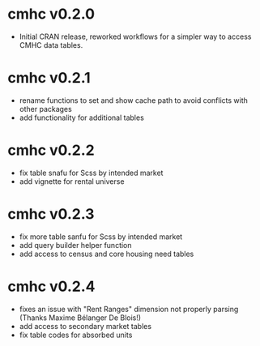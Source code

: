 # cmhc v0.2.0

* Initial CRAN release, reworked workflows for a simpler way to access CMHC data tables.

# cmhc v0.2.1

* rename functions to set and show cache path to avoid conflicts with other packages
* add functionality for additional tables

# cmhc v0.2.2

* fix table snafu for Scss by intended market
* add vignette for rental universe

# cmhc v0.2.3

* fix more table sanfu for Scss by intended market
* add query builder helper function
* add access to census and core housing need tables

# cmhc v0.2.4

* fixes an issue with "Rent Ranges" dimension not properly parsing (Thanks Maxime Bélanger De Blois!)
* add access to secondary market tables
* fix table codes for absorbed units

